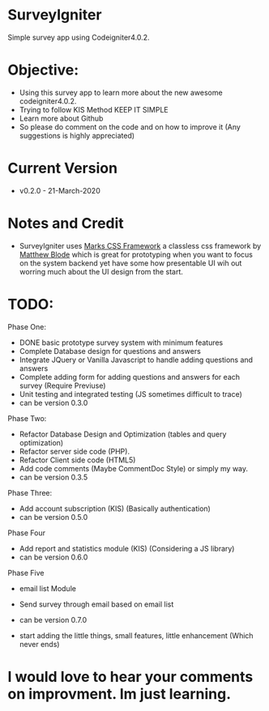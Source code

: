 # SurveyIgniter
Simple survey app using Codeigniter4.0.2.

# Objective:
- Using this survey app to learn more about the new awesome codeigniter4.0.2.
- Trying to follow KIS Method KEEP IT SIMPLE
- Learn more about Github
- So please do comment on the code and on how to improve it (Any suggestions is highly appreciated)

# Current Version
- v0.2.0 - 21-March-2020

# Notes and Credit
- SurveyIgniter uses [Marks CSS Framework](https://mblode.github.io/marx/) a classless css framework by [Matthew Blode](https://github.com/mblode) which is great for prototyping when you want to focus on the system backend yet have some how presentable UI wih out worring much about the UI design from the start.

# TODO:

Phase One:
- DONE basic prototype survey system with minimum features
- Complete Database design for questions and answers
- Integrate JQuery or Vanilla Javascript to handle adding questions and answers 
- Complete adding form for adding questions and answers for each survey (Require Previuse)
- Unit testing and integrated testing (JS sometimes difficult to trace)
- can be version 0.3.0

Phase Two:
- Refactor Database Design and Optimization (tables and query optimization)
- Refactor server side code (PHP).
- Refactor Client side code (HTML5)
- Add code comments (Maybe CommentDoc Style) or simply my way.
- can be version 0.3.5

Phase Three:
- Add account subscription (KIS) (Basically authentication)
- can be version 0.5.0

Phase Four
- Add report and statistics module (KIS) (Considering a JS library)
- can be version 0.6.0

Phase Five 
- email list Module
- Send survey through email based on email list
- can be version 0.7.0

- start adding the little things, small features, little enhancement (Which never ends) 


# I would love to hear your comments on improvment. Im just learning.



